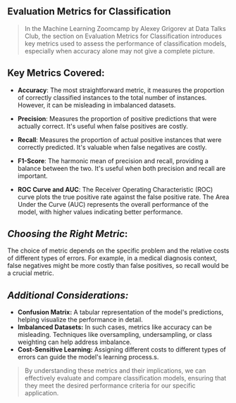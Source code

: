 ## **Evaluation Metrics for Classification**

>In the Machine Learning Zoomcamp by Alexey Grigorev at Data Talks Club, the section on Evaluation Metrics for Classification introduces key metrics used to assess the performance of classification models, especially when accuracy alone may not give a complete picture. 

## Key Metrics Covered:

- **Accuracy**: The most straightforward metric, it measures the proportion of correctly classified instances to the total number of instances. However, it can be misleading in imbalanced datasets.

- **Precision**: Measures the proportion of positive predictions that were actually correct. It's useful when false positives are costly.
- **Recall**: Measures the proportion of actual positive instances that were correctly predicted. It's valuable when false negatives are costly.
- **F1-Score**: The harmonic mean of precision and recall, providing a balance between the two. It's useful when both precision and recall are important.
- **ROC Curve and AUC**: The Receiver Operating Characteristic (ROC) curve plots the true positive rate against the false positive rate. The Area Under the Curve (AUC) represents the overall performance of the model, with higher values indicating better performance.

## *Choosing the Right Metric*:

The choice of metric depends on the specific problem and the relative costs of different types of errors. For example, in a medical diagnosis context, false negatives might be more costly than false positives, so recall would be a crucial metric.

## *Additional Considerations:*
- **Confusion Matrix:** A tabular representation of the model's predictions, helping visualize the performance in detail.
- **Imbalanced Datasets:** In such cases, metrics like accuracy can be misleading. Techniques like oversampling, undersampling, or class weighting can help address imbalance.
- **Cost-Sensitive Learning:** Assigning different costs to different types of errors can guide the model's learning process.s.

> By understanding these metrics and their implications, we can effectively evaluate and compare classification models, ensuring that they meet the desired performance criteria for our specific application.
